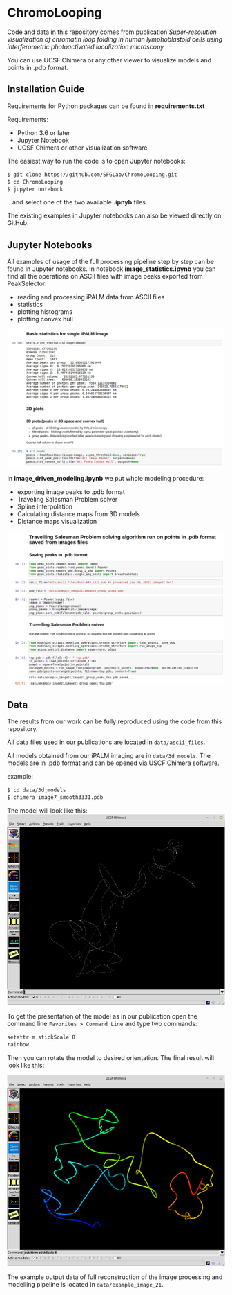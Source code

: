 # ChromoLooping

Code and data in this repository comes from publication _Super-resolution visualization of chromatin loop folding in human lymphoblastoid cells using interferometric photoactivated localization microscopy_ 

You can use UCSF Chimera or any other viewer to visualize models and points in .pdb format.

 ## Installation Guide
 
 Requirements for Python packages can be found in **requirements.txt**
 
 Requirements:
 * Python 3.6 or later
 * Jupyter Notebook
 * UCSF Chimera or other visualization software
 
The easiest way to run the code is to open Jupyter notebooks:

```bash
$ git clone https://github.com/SFGLab/ChromoLooping.git
$ cd ChromoLooping
$ jupyter notebook
```
 
 ...and select one of the two available **.ipnyb** files.
 
 The existing examples in Jupyter notebooks can also be viewed directly on GitHub.
 
 ## Jupyter Notebooks
 
 All examples of usage of the full processing pipeline step by step can be found in Jupyter notebooks. In notebook **image_statistics.ipynb** you can find 
 all the operations on ASCII files with image peaks exported from PeakSelector:
 * reading and processing iPALM data from ASCII files 
 * statistics
 * plotting histograms
 * plotting convex hull  

  ![image](data/readme_images/statistics_example.png)


 
 In **image_driven_modeling.ipynb** we put whole modeling procedure:
  * exporting image peaks to .pdb format
 * Traveling Salesman Problem solver
 * Spline interpolation
 * Calculating distance maps from 3D models
 * Distance maps visualization 
 
  ![image](data/readme_images/modelling_notebook_examples.png)
 ## Data
 The results from our work can be fully reproduced using the code from this repository. 
 
 All data files used in our publications are located in `data/ascii_files`.
  
 All models obtained from our iPALM imaging are in `data/3d_models`. The models are in .pdb format and can be opened via USCF Chimera software.

example:

```bash
$ cd data/3d_models
$ chimera image7_smooth3331.pdb
```

The model will look like this:
  ![image](data/readme_images/UCSF%20Chimera_095.png)

To get the presentation of the model as in our publication open the command line `Favorites > Command Line` and type two commands:
```bash
setattr m stickScale 8
rainbow
```
Then you can rotate the model to desired orientation. The final result will look like this:

  ![image](data/readme_images/UCSF%20Chimera_096.png)


 The example output data of full reconstruction of the image processing and modelling pipeline is located in `data/example_image_21`.
 